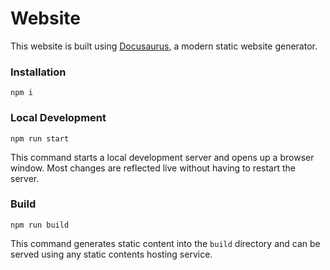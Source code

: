 # Website

This website is built using [Docusaurus](https://docusaurus.io/), a modern static website generator.

### Installation

```
npm i
```

### Local Development

```
npm run start
```

This command starts a local development server and opens up a browser window. Most changes are reflected live without having to restart the server.

### Build

```
npm run build
```

This command generates static content into the `build` directory and can be served using any static contents hosting service.

```

